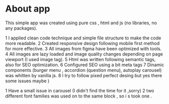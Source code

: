 # About app

This simple app was created using pure css , html and js (no libraries, no any packages).

1 I applied clean code technique and simple file structure to make the code more readable.
2 Created responsive design following mobile first method for more effective.
3 All images from figma have been optimized with tools.
4 All images are lazy loaded and image quality changes depending on page viewport (I used image tag).
5 Html was written following semantic tags, also for SEO optimization.
6 Configured SEO using a bit meta tags
7 Dinamic components (burger menu , accordion (question menu), autoplay carousel) was whitten by vanilla js.
8 I try to follow pixed perfect desing but yes there some issues maybe )


1 Have a small issue in carousel (I didn't find the time for it ,sorry)
2 two different font families was used on to the same block , so i s took one .
